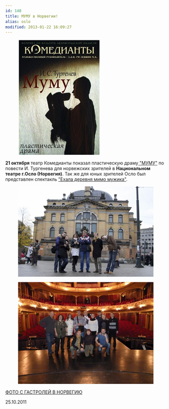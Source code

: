 ```yaml
---
id: 148
title: МУМУ в Норвегии!
alias: oslo
modified: 2013-01-22 16:09:27
---
```


<figure><img src="./images/stories/random/mymymmmmyyyaf.jpg" /></figure>

**21 октября** театр Комедианты показал пластическую драму<a href="46-mumu.html"> "МУМУ"</a> по повести И. Тургенева для норвежских зрителей в **Национальном театре г.Осло (Норвегия)**. Так же для юных зрителей Осло был представлен спектакль <a href="45-exala-derevna-mimo-mushika.html">"Ехала деревня мимо мужика"</a>.

<figure><a href="152-oslo-viezd.html"><img src="./images/stories/oslo my.jpg" /></a></figure>

<figure><a href="152-oslo-viezd.html"><img src="./images/stories/oslo my 1.jpg" /></a></figure>

<a href="152-oslo-viezd.html">ФОТО С ГАСТРОЛЕЙ В НОРВЕГИЮ</a>

25.10.2011

